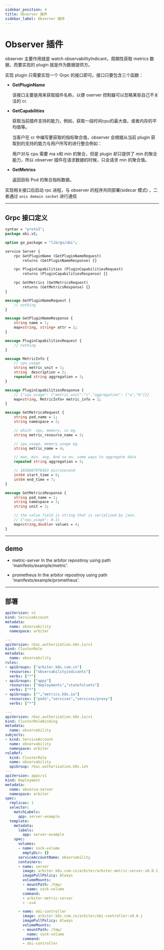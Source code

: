```yaml
---
sidebar_position: 4
title: Observer 插件
sidebar_label: Observer 插件
---
```

# Observer 插件

observer 主要作用就是 watch observabilityIndicant，周期性获取 metrics 数据，而要实现的 plugin 就是作为数据提供方。

实现 plugin 只需要实现一个 Grpc 的接口即可。接口只要包含三个函数：

- **GetPluginName**
    
    该接口主要是用来获取插件名称，以便 oserver 控制器可以忽略某些自己不关注的 cr.

- **GetCapabilities**
    
    获取当前插件支持的能力，例如，获取一段时间cpu的最大值，或者内存的平均值等。
    
    当客户在 cr 中编写要获取的指标聚合值，observer 会根据从当前 plugin 获取到的支持的能力与用户所写的进行整合例如：
    
    用户对与 cpu 需要 ma x和 min 的聚合，但是 plugin 却只提供了 min 的聚合能力，所以 observer 插件在请求数据的时候，只会请求 min 的聚合值。
    
- **GetMetrixs**
    
    返回目标 Pod 的聚合指标数据。
    

实现相关接口后启动 rpc 进程，与 observer 的程序共同部署(sidecar 模式) ，二者通过 `unix domain socket` 进行通信

---

## Grpc 接口定义

```protobuf
syntax = "proto3";
package obi.v1;

option go_package = "lib/go/obi";

service Server {
    rpc GetPluginName (GetPluginNameRequest)
        returns (GetPluginNameResponse) {}

    rpc PluginCapabilities (PluginCapabilitiesRequest)
        returns (PluginCapabilitiesResponse) {}

    rpc GetMetrics (GetMetricsRequest)
        returns (GetMetricsResponse) {}
}

message GetPluginNameRequest {
    // nothing
}

message GetPluginNameResponse {
    string name = 1;
    map<string, string> attr = 2;
}

message PluginCapabilitiesRequest {
    // nothing
}

message MetricInfo {
    // cpu_usage
    string metric_unit = 1;
    string  description = 2;
    repeated string aggregation = 3;
}

message PluginCapabilitiesResponse {
    // {"cpu_usage": {"metric_unit":"c","aggregation": ["a","b"]}}
    map<string, MetricInfo> metric_info = 2;
}

message GetMetricsRequest {
    string pod_name = 1;
    string namespace = 2;

    // which  cpu, memory, io eg.
    string metric_resource_name = 3;

    // cpu_usage, memory_usage eg.
    string metric_name = 4;

    // max, min, avg. And so on, some ways to aggregate data
    repeated string aggregation = 5;

    // 1650867976563 microsecond
    int64 start_time = 6;
    int64 end_time = 7;
}

message GetMetricsResponse {
    string pod_name = 1;
    string namespace = 2;
    string unit = 3;

    // the value field is string that is serialized by json.
    // {"cpu_usage": 0.1}
    map<string,double> values = 4;
}
```

---

## demo

* metric-server
In the arbitor repostiroy using path 'manifests/example/metric'.

* prometheus
In the arbitor repostiroy using path 'manifests/example/prometheus'.
---


## 部署

```yaml
apiVersion: v1
kind: ServiceAccount
metadata:
  name: observability
  namespace: arbiter

---
apiVersion: rbac.authorization.k8s.io/v1
kind: ClusterRole
metadata:
  name: observability
rules:
- apiGroups: ["arbiter.k8s.com.cn"]
  resources: ["observabilityindicants"]
  verbs: ["*"]
- apiGroups: ["apps"]
  resources: ["deployments","statefulsets"]
  verbs: ["*"]
- apiGroups: ["","metrics.k8s.io"]
  resources: ["pods","services","services/proxy"]
  verbs: ["*"]

---
apiVersion: rbac.authorization.k8s.io/v1
kind: ClusterRoleBinding
metadata:
  name: observability
subjects:
- kind: ServiceAccount
  name: observability
  namespace: arbiter
roleRef:
  kind: ClusterRole
  name: observability
  apiGroup: rbac.authorization.k8s.io%
---
apiVersion: apps/v1
kind: Deployment
metadata:
  name: observa-server
  namespace: arbiter
spec:
  replicas: 1
  selector:
    matchLabels:
      app: server-example
  template:
    metadata:
      labels:
        app: server-example
    spec:
      volumes:
      - name: sock-volume
        emptyDir: {}
      serviceAccountName: observability
      containers:
      - name: server
        image: arbiter.k8s.com.cn/arbiter/arbiter-metric-server:v0.0.1
        imagePullPolicy: Always
        volumeMounts:
        - mountPath: /tmp/
          name: sock-volume
        command:
        - arbiter-metric-server
        - -v=4

      - name: obi-controller
        image: arbiter.k8s.com.cn/arbiter/obi-controller:v0.0.1
        imagePullPolicy: Always
        volumeMounts:
        - mountPath: /tmp/
          name: sock-volume
        command:
        - obi-controller
```
